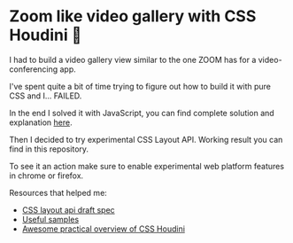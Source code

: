 # Zoom like video gallery with CSS Houdini 🎩

I had to build a video gallery view similar to the one ZOOM has for a video-conferencing app.

I've spent quite a bit of time trying to figure out how to build it with pure CSS and I... FAILED.

In the end I solved it with JavaScript, you can find complete solution and explanation [here](https://dev.to/antondosov/building-a-video-gallery-just-like-in-zoom-4mam).

Then I decided to try experimental CSS Layout API.
Working result you can find in this repository.

To see it an action make sure to enable experimental web platform features in chrome or firefox.

Resources that helped me:

- [CSS layout api draft spec](https://drafts.css-houdini.org/css-layout-api/)
- [Useful samples](https://github.com/GoogleChromeLabs/houdini-samples/tree/master/layout-worklet)
- [Awesome practical overview of CSS Houdini](https://www.smashingmagazine.com/2020/03/practical-overview-css-houdini/)
